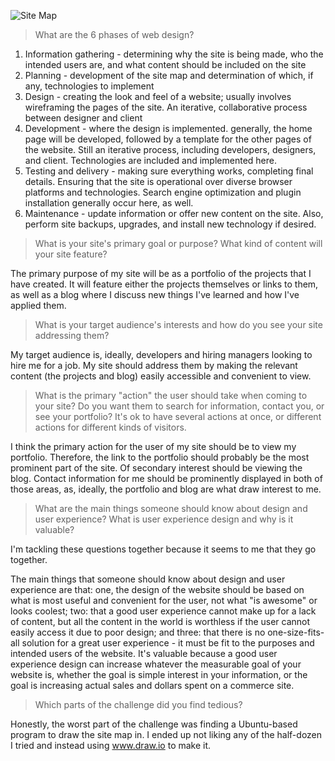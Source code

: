 ![Site Map](/week-2/imgs/site-map.png)

> What are the 6 phases of web design?
1. Information gathering - determining why the site is being made, who the intended users are, and what content should be included on the site
2. Planning - development of the site map and determination of which, if any, technologies to implement
3. Design - creating the look and feel of a website; usually involves wireframing the pages of the site. An iterative, collaborative process between designer and client
4. Development - where the design is implemented. generally, the home page will be developed, followed by a template for the other pages of the website. Still an iterative process, including developers, designers, and client. Technologies are included and implemented here.
5. Testing and delivery - making sure everything works, completing final details. Ensuring that the site is operational over diverse browser platforms and technologies. Search engine optimization and plugin installation generally occur here, as well.
6. Maintenance - update information or offer new content on the site. Also, perform site backups, upgrades, and install new technology if desired.

> What is your site's primary goal or purpose? What kind of content will your site feature?

The primary purpose of my site will be as a portfolio of the projects that I have created. It will feature either the projects themselves or links to them, as well as a blog where I discuss new things I've learned and how I've applied them.

> What is your target audience's interests and how do you see your site addressing them?

My target audience is, ideally, developers and hiring managers looking to hire me for a job. My site should address them by making the relevant content (the projects and blog) easily accessible and convenient to view.

> What is the primary "action" the user should take when coming to your site? Do you want them to search for information, contact you, or see your portfolio? It's ok to have several actions at once, or different actions for different kinds of visitors.

I think the primary action for the user of my site should be to view my portfolio. Therefore, the link to the portfolio should probably be the most prominent part of the site. Of secondary interest should be viewing the blog. Contact information for me should be prominently displayed in both of those areas, as, ideally, the portfolio and blog are what draw interest to me.

> What are the main things someone should know about design and user experience? What is user experience design and why is it valuable?

I'm tackling these questions together because it seems to me that they go together.

The main things that someone should know about design and user experience are that: one, the design of the website should be based on what is most useful and convenient for the user, not what "is awesome" or looks coolest; two: that a good user experience cannot make up for a lack of content, but all the content in the world is worthless if the user cannot easily access it due to poor design; and three: that there is no one-size-fits-all solution for a great user experience - it must be fit to the purposes and intended users of the website. It's valuable because a good user experience design can increase whatever the measurable goal of your website is, whether the goal is simple interest in your information, or the goal is increasing actual sales and dollars spent on a commerce site.

> Which parts of the challenge did you find tedious?

Honestly, the worst part of the challenge was finding a Ubuntu-based program to draw the site map in. I ended up not liking any of the half-dozen I tried and instead using www.draw.io to make it.


